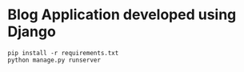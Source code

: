 # Blog Application developed using Django 

`pip install -r requirements.txt`  
`python manage.py runserver` 
